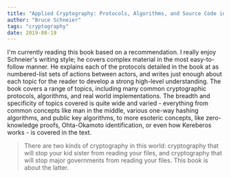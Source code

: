 ```yaml
---
title: "Applied Cryptography: Protocols, Algorithms, and Source Code in C"
author: "Bruce Schneier"
tags: "cryptography"
date: 2019-08-19
---
```


I'm currently reading this book based on a recommendation.
I really enjoy Schneier's writing style; he covers complex material in
the most easy-to-follow manner. He explains each of the protocols detailed
in the book at as numbered-list sets of actions between actors, and writes
just enough about each topic for the reader to develop a strong high-level
understanding. The book covers a range of topics, including many common cryptographic
protocols, algorithms, and real world implementations. The breadth and specificity
of topics covered is quite wide and varied - everything from common concepts like man
in the middle, various one-way hashing algorithms, and public key algorithms, to
more esoteric concepts, like zero-knowledge proofs, Ohta-Okamoto identification,
or even how Kereberos works - is covered in the text.

> There are two kinds of cryptography in this world: cryptography that
will stop your kid sister from reading your files, and cryptography that
will stop major governments from reading your files. This book is about
the latter.
